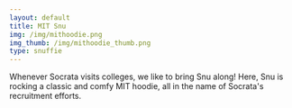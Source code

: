 ```yaml
---
layout: default
title: MIT Snu
img: /img/mithoodie.png
img_thumb: /img/mithoodie_thumb.png
type: snuffie
---
```


Whenever Socrata visits colleges, we like to bring Snu along! Here, Snu is rocking a classic and comfy MIT hoodie, all in the name of Socrata's recruitment efforts. 